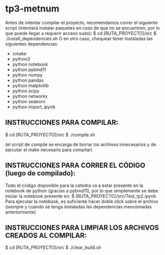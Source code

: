 # tp3-metnum

Antes de intentar compilar el proyecto, recomendamos correr el siguiente script (intentará instalar paquetes en caso de que no se encuentren, por lo que puede llegar a requerir acceso sudo):
$ cd [RUTA_PROYECTO]/src
$ ./install_dependencies.sh
O en otro caso, chequear tener instaladas las siguientes dependencias:
- cmake
- python3
- python notebook
- python pybind11
- python numpy
- python pandas
- python matplotlib
- python scipy
- python networkx
- python seaborn
- python import_ipynb

## INSTRUCCIONES PARA COMPILAR:
$ cd [RUTA_PROYECTO]/src
$ ./compile.sh

(el script de compile se encarga de borrar los archivos innecesarios y de ejecutar el make necesario para compilar)

## INSTRUCCIONES PARA CORRER EL CÓDIGO (luego de compilado):
Todo el código disponible para la cátedra va a estar presente en la notebook de python (gracias a pybind11), por lo que simplemente se debe iniciar la notebook presente en:
$ [RUTA_PROYECTO]/src/Test_tp2.ipynb
Para ejecutar la notebook, es suficiente hacer doble click sobre el archivo (siempre y cuando se tenga instaladas las dependencias mencionadas anteriormente)

## INSTRUCCIONES PARA LIMPIAR LOS ARCHIVOS CREADOS AL COMPILAR:
$ cd [RUTA_PROYECTO]/src
$ ./clear_build.sh